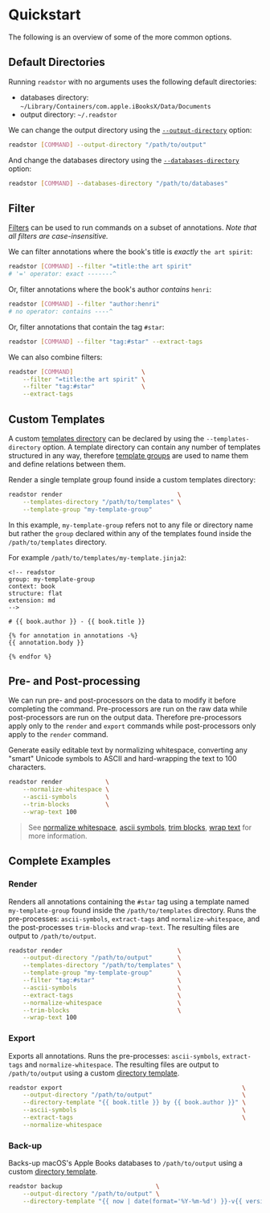 # Quickstart

The following is an overview of some of the more common options.

## Default Directories

Running `readstor` with no arguments uses the following default directories:

- databases directory: `~/Library/Containers/com.apple.iBooksX/Data/Documents`
- output directory: `~/.readstor`

We can change the output directory using the [`--output-directory`][output-directory] option:

```bash
readstor [COMMAND] --output-directory "/path/to/output"
```

And change the databases directory using the [`--databases-directory`][databases-directory] option:

```bash
readstor [COMMAND] --databases-directory "/path/to/databases"
```

## Filter

[Filters][filter] can be used to run commands on a subset of annotations. _Note that all filters
are case-insensitive._

We can filter annotations where the book's title is _exactly_ `the art spirit`:

```bash
readstor [COMMAND] --filter "=title:the art spirit"
# '=' operator: exact -------^
```

Or, filter annotations where the book's author _contains_ `henri`:

```bash
readstor [COMMAND] --filter "author:henri"
# no operator: contains ----^
```

Or, filter annotations that contain the tag `#star`:

```bash
readstor [COMMAND] --filter "tag:#star" --extract-tags
```

We can also combine filters:

```bash
readstor [COMMAND]                   \
    --filter "=title:the art spirit" \
    --filter "tag:#star"             \
    --extract-tags
```

## Custom Templates

A custom [templates directory][templates-directory] can be declared by using the
`--templates-directory` option. A template directory can contain any number of templates structured
in any way, therefore [template groups][template-groups] are used to name them and define relations
between them.

Render a single template group found inside a custom templates directory:

```bash
readstor render                                \
    --templates-directory "/path/to/templates" \
    --template-group "my-template-group"
```

In this example, `my-template-group` refers not to any file or directory name but rather the `group`
declared within any of the templates found inside the `/path/to/templates` directory.

For example `/path/to/templates/my-template.jinja2`:

```jinja
<!-- readstor
group: my-template-group
context: book
structure: flat
extension: md
-->

# {{ book.author }} - {{ book.title }}

{% for annotation in annotations -%}
{{ annotation.body }}

{% endfor %}
```

## Pre- and Post-processing

We can run pre- and post-processors on the data to modify it before completing the command.
Pre-processors are run on the raw data while post-processors are run on the output data. Therefore
pre-processors apply only to the `render` and `export` commands while post-processors only apply to
the `render` command.

Generate easily editable text by normalizing whitespace, converting any "smart" Unicode symbols to
ASCII and hard-wrapping the text to 100 characters.

```bash
readstor render            \
    --normalize-whitespace \
    --ascii-symbols        \
    --trim-blocks          \
    --wrap-text 100
```

> <i class="fa fa-info-circle"></i> See [normalize whitespace][normalize-whitespace], [ascii
> symbols][ascii-symbols], [trim blocks][trim-blocks], [wrap text][wrap-text] for more information.

## Complete Examples

### Render

Renders all annotations containing the `#star` tag using a template named `my-template-group` found
inside the `/path/to/templates` directory. Runs the pre-processes: `ascii-symbols`, `extract-tags`
and `normalize-whitespace`, and the post-processes `trim-blocks` and `wrap-text`. The resulting
files are output to `/path/to/output`.

```bash
readstor render                                \
    --output-directory "/path/to/output"       \
    --templates-directory "/path/to/templates" \
    --template-group "my-template-group"       \
    --filter "tag:#star"                       \
    --ascii-symbols                            \
    --extract-tags                             \
    --normalize-whitespace                     \
    --trim-blocks                              \
    --wrap-text 100
```

### Export

Exports all annotations. Runs the pre-processes: `ascii-symbols`, `extract-tags` and
`normalize-whitespace`. The resulting files are output to `/path/to/output` using a custom
[directory template][directory-template].

```bash
readstor export                                                  \
    --output-directory "/path/to/output"                         \
    --directory-template "{{ book.title }} by {{ book.author }}" \
    --ascii-symbols                                              \
    --extract-tags                                               \
    --normalize-whitespace
```

### Back-up

Backs-up macOS's Apple Books databases to `/path/to/output` using a custom [directory
template][directory-template].

```bash
readstor backup                          \
    --output-directory "/path/to/output" \
    --directory-template "{{ now | date(format='%Y-%m-%d') }}-v{{ version }}"
```

[ascii-symbols]: /intro/options/preprocess.md#--ascii-symbols
[backup]: /intro/commands.md#backup
[databases-directory]: /intro/options/global.md#--databases-directory-path
[directory-template]: /intro/options/export.html#--directory-template-template
[export]: /intro/commands.md#export
[extract-tags]: /intro/options/preprocess.md#--extract-tags
[filter]: /intro/options/filter.md
[normalize-whitespace]: /intro/options/preprocess.md#--normalize-whitespace
[output-directory]: /intro/options/global.md#--output-directory-path
[plists-directory]: /intro/options/global.md#--plists-directory-path
[render]: /intro/commands.md#render
[template-groups]: /intro/options/render.md#--templates-directory-path
[templates-directory]: /intro/options/render.md#--template-group-group
[templates]: https://github.com/tnahs/readstor/tree/main/templates
[trim-blocks]: /intro/options/postprocess.md#--trim-blocks
[wrap-text]: /intro/options/postprocess.md#--wrap-text-width
